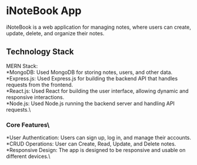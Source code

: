 # iNoteBook App

iNoteBook is a web application for managing notes, where users can create, update, delete, and organize their notes.

## Technology Stack

MERN Stack:\
*MongoDB: Used MongoDB for storing notes, users, and other data.\
*Express.js: Used Express.js for building the backend API that handles requests from the frontend.\
*React.js: Used React for building the user interface, allowing dynamic and responsive interactions.\
*Node.js: Used Node.js running the backend server and handling API requests.\

### Core Features\

*User Authentication:  Users can sign up, log in, and manage their accounts.\
*CRUD Operations: User can Create, Read, Update, and Delete notes.\
*Responsive Design: The app is designed to be responsive and usable on different devices.\

